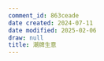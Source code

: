 ```yaml
---
comment_id: 863ceade
date created: 2024-07-11
date modified: 2025-02-06
draw: null
title: 潮牌生意
---
```

